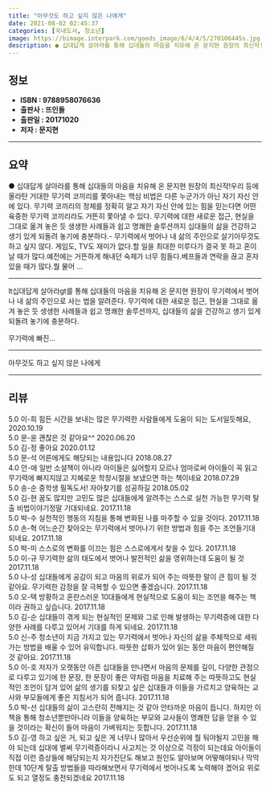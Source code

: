 ```yaml
---
title: "아무것도 하고 싶지 않은 나에게"
date: 2021-08-02 02:45:37
categories: [국내도서, 청소년]
image: https://bimage.interpark.com/goods_image/6/4/4/5/270106445s.jpg
description: ● 십대답게 살아라를 통해 십대들의 마음을 치유해 온 문지현 원장의 최신작!우리 등에 올라탄 거대한 무기력 코끼리를 쫓아내는 핵심 비법은 다른 누군가가 아닌 자기 자신 안에 있다. 무기력 코끼리의 정체를 정확히 알고 자기 자신 안에 있는 힘을 믿는다면 어떤 육중한 무기력 코끼리라도 거
---
```


## **정보**

- **ISBN : 9788958076636**
- **출판사 : 뜨인돌**
- **출판일 : 20171020**
- **저자 : 문지현**

------



## **요약**

●  십대답게 살아라를 통해 십대들의 마음을 치유해 온 문지현 원장의 최신작!우리 등에 올라탄 거대한 무기력 코끼리를 쫓아내는 핵심 비법은 다른 누군가가 아닌 자기 자신 안에 있다. 무기력 코끼리의 정체를 정확히 알고 자기 자신 안에 있는 힘을 믿는다면 어떤 육중한 무기력 코끼리라도 거뜬히 쫓아낼 수 있다. 무기력에 대한 새로운 접근, 현실을 그대로 옮겨 놓은 듯 생생한 사례들과 쉽고 명쾌한 솔루션까지 십대들의 삶을 건강하고 생기 있게 되돌려 놓기에 충분하다.- 무기력에서 벗어나 내 삶의 주인으로 살기아무것도 하고 싶지 않다. 게임도, TV도 재미가 없다.할 일을 최대한 미루다가 결국 못 하고 혼이 날 때가 많다.예전에는 거뜬하게 해내던 숙제가 너무 힘들다.베프들과 연락을 끊고 혼자 있을 때가 많다.뭘 물어 ...

------

lt십대답게 살아라gt를 통해 십대들의 마음을 치유해 온 문지현 원장이 무기력에서 벗어나 내 삶의 주인으로 사는 법을 알려준다. 무기력에 대한 새로운 접근, 현실을 그대로 옮겨 놓은 듯 생생한 사례들과 쉽고 명쾌한 솔루션까지, 십대들의 삶을 건강하고 생기 있게 되돌려 놓기에 충분하다.

무기력에 빠진... 

------


아무것도 하고 싶지 않은 나에게 

------


## **리뷰** 

5.0 이-희 힘든 시간을 보내는 많은 무기력한  사람들에게 도움이 되는 도서일듯해요, 2020.10.19 <br/>5.0 문-윤 괜찮은 것 같아요^^ 2020.06.20 <br/>5.0 김-정 좋아요  2020.01.12 <br/>5.0 문-석 어른에게도 해당되는 내용입니다 2018.08.27 <br/>4.0 안-애 일반 소설책이 아니라 아이들은 싫어할지 모르나 엄마로써 아이들이 꼭 읽고 무기력에 빠지지않고 지혜로운 학창시절을 보냈으면  하는 책이네요 2018.07.29 <br/>5.0 송-순 중학생 필독도서! 자아찾기를 성공하길 2018.05.02 <br/>5.0 김-현 꿈도 많지만 고민도 많은 십대들에게 알려주는 스스로 실천 가능한 무기력 탈출 비법이야기정말 기대되네요. 2017.11.18 <br/>5.0 박-수 실천적인 행동의 지침을 통해 변화된 나를 마주할 수 있을 것이다. 2017.11.18 <br/>5.0 손-혁 어느순간 찾아오는 무기력에서 벗어나기 위한 방법과 힘을 주는 조언들기대되네요. 2017.11.18 <br/>5.0 박-미 스스로의 변화를 이끄는 힘은 스스로에게서 찾을 수 있다. 2017.11.18 <br/>5.0 이-규 무기력한 삶의 태도에서 벗어나 발전적인 삶을 영위하는데 도움이 될 것 2017.11.18 <br/>5.0 나-성 십대들에게 공감이 되고 마음의 위로가 되어 주는 따뜻한 말이 큰 힘이 될 것 같아요. 무기력한 감정을 잘 극복할 수 있으면 좋겠습니다. 2017.11.18 <br/>5.0 오-택 방황하고 혼란스러운 10대들에게 현실적으로 도움이 되는 조언을 해주는 책이라 권하고 싶습니다. 2017.11.18 <br/>5.0 김-순 십대들이 겪게 되는 현실적인 문제와 그로 인해 발생하는 무기력증에 대한 다양한 사례를 다루고 있어서 기대를 하게 되네요. 2017.11.18 <br/>5.0 신-주 청소년이 지금 가지고 있는 무기력에서 벗어나 자신의 삶을 주체적으로 세워가는 방법을 배울 수 있어 유익합니다. 따뜻한 삽화가 있어 읽는 동안 마음이 편안해질 것 같아요. 2017.11.18 <br/>5.0 이-호 저자가 오랫동안 아픈 십대들을 만나면서 마음의 문제를 깊이, 다양한 관점으로 다루고 있기에 한 문장, 한 문장이 좋은 약처럼 마음을 치료해 주는 따뜻하고도 현실적인 조언이 담겨 있어 삶의 생기를 되찾고 싶은 십대들과 이들을 가르치고 양육하는 교사와 부모들에게 좋은 지침서가 되어 줍니다. 2017.11.18 <br/>5.0 박-선 십대들의 삶이 고스란히 전해지는 것 같아 안타까운 마음이 듭니다. 하지만 이 책을 통해 청소년뿐만아니라 이들을 양육하는 부모와 교사들이 명쾌한 답을 얻을 수 있을 것이라는 확신이 들어 마음이 가벼워지는 듯합니다. 2017.11.18 <br/>5.0 김-영 하고 싶은 거, 되고 싶은 게 너무나 많아서 우선순위에 뭘 둬야될지 고민을 해야 되는데 십대에 벌써 무기력증이라니 사고치는 것 이상으로 걱정이 되는데요 아이들이 직접 이런 증상들에 해당되는지 자가진단도 해보고 원인도 알아보며 어떻해야되나 막막한데 10단계 탈출 방법들을 따라해보면서 무기력에서 벗어나도록 노력해야 겠어요 위로도 되고 열정도 충전되겠네요 2017.11.18 <br/>